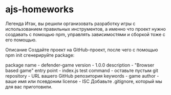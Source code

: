 # ajs-homeworks
Легенда
Итак, вы решили организовать разработку игры с использованием правильных инструментов, а именно что проект нужно создавать с помощью npm, управлять зависимостями и сборкой тоже с его помощью.

Описание
Создайте проект на GitHub-проект, после чего с помощью npm init сгенерируйте package:

package name - defender-game
version - 1.0.0
description - "Browser based game"
entry point - index.js
test command - оставьте пустым
git repository - URL вашего GitHub репозитория
keywords - game
author - ваше имя или псевдоним
license - ISC
Добавьте .gitignore, который мы для вас приготовили.
